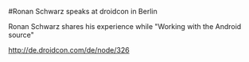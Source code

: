 #Ronan Schwarz speaks at droidcon in Berlin

Ronan Schwarz shares his experience while "Working with the Android source"

http://de.droidcon.com/de/node/326
